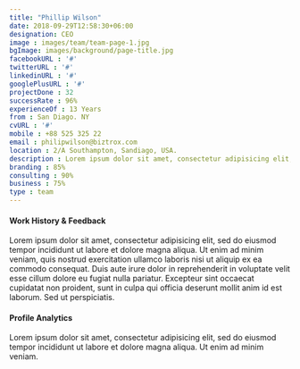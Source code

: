 ```yaml
---
title: "Phillip Wilson"
date: 2018-09-29T12:58:30+06:00
designation: CEO
image : images/team/team-page-1.jpg
bgImage: images/background/page-title.jpg
facebookURL : '#'
twitterURL : '#'
linkedinURL : '#'
googlePlusURL : '#'
projectDone : 32
successRate : 96%
experienceOf : 13 Years
from : San Diago. NY
cvURL : '#'
mobile : +88 525 325 22
email : philipwilson@biztrox.com
location : 2/A Southampton, Sandiago, USA.
description : Lorem ipsum dolor sit amet, consectetur adipisicing elit, sed do eiusmod tempor incididunt ut labore et dolore magna aliqua.enim ad minim veniam, quis nostrud exercitation ullamco laboris nisi ut aliquip ex ea commodo consequat irure dolor in reprehender.
branding : 85%
consulting : 90%
business : 75%
type : team
---
```


#### Work History  & Feedback

Lorem ipsum dolor sit amet, consectetur adipisicing elit, sed do eiusmod tempor incididunt ut labore et dolore magna aliqua. Ut enim ad minim veniam, quis nostrud exercitation ullamco laboris nisi ut aliquip ex ea commodo consequat. Duis aute irure dolor in reprehenderit in voluptate velit esse cillum dolore eu fugiat nulla pariatur. Excepteur sint occaecat cupidatat non proident, sunt in culpa qui officia deserunt mollit anim id est laborum. Sed ut perspiciatis.

#### Profile Analytics

Lorem ipsum dolor sit amet, consectetur adipisicing elit, sed do eiusmod tempor incididunt ut labore et dolore magna aliqua. Ut enim ad minim veniam.